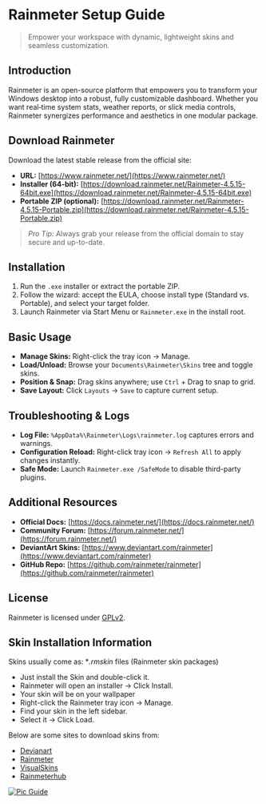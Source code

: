 # Rainmeter Setup Guide

> Empower your workspace with dynamic, lightweight skins and seamless customization.

## Introduction

Rainmeter is an open-source platform that empowers you to transform your Windows desktop into a robust, fully customizable dashboard. Whether you want real‑time system stats, weather reports, or slick media controls, Rainmeter synergizes performance and aesthetics in one modular package.

## Download Rainmeter

Download the latest stable release from the official site:

* **URL:** [https://www.rainmeter.net/](https://www.rainmeter.net/)
* **Installer (64-bit):** [https://download.rainmeter.net/Rainmeter-4.5.15-64bit.exe](https://download.rainmeter.net/Rainmeter-4.5.15-64bit.exe)
* **Portable ZIP (optional):** [https://download.rainmeter.net/Rainmeter-4.5.15-Portable.zip](https://download.rainmeter.net/Rainmeter-4.5.15-Portable.zip)

> *Pro Tip:* Always grab your release from the official domain to stay secure and up-to-date.

## Installation

1. Run the `.exe` installer or extract the portable ZIP.
2. Follow the wizard: accept the EULA, choose install type (Standard vs. Portable), and select your target folder.
3. Launch Rainmeter via Start Menu or `Rainmeter.exe` in the install root.

## Basic Usage

* **Manage Skins:** Right-click the tray icon → Manage.
* **Load/Unload:** Browse your `Documents\Rainmeter\Skins` tree and toggle skins.
* **Position & Snap:** Drag skins anywhere; use `Ctrl` + Drag to snap to grid.
* **Save Layout:** Click `Layouts` → `Save` to capture current setup.

## Troubleshooting & Logs

* **Log File:** `%AppData%\Rainmeter\Logs\rainmeter.log` captures errors and warnings.
* **Configuration Reload:** Right-click tray icon → `Refresh All` to apply changes instantly.
* **Safe Mode:** Launch `Rainmeter.exe /SafeMode` to disable third-party plugins.

## Additional Resources

* **Official Docs:** [https://docs.rainmeter.net/](https://docs.rainmeter.net/)
* **Community Forum:** [https://forum.rainmeter.net/](https://forum.rainmeter.net/)
* **DeviantArt Skins:** [https://www.deviantart.com/rainmeter](https://www.deviantart.com/rainmeter)
* **GitHub Repo:** [https://github.com/rainmeter/rainmeter](https://github.com/rainmeter/rainmeter)

## License

Rainmeter is licensed under [GPLv2](https://www.gnu.org/licenses/old-licenses/gpl-2.0.en.html).

## Skin Installation Information

Skins usually come as:
**.rmskin* files (Rainmeter skin packages)
- Just install the Skin and double-click it.
- Rainmeter will open an installer → Click Install. 
- Your skin will be on your wallpaper
- Right-click the Rainmeter tray icon → Manage.
- Find your skin in the left sidebar.
- Select it → Click Load.

Below are some sites to download skins from:
- [Devianart](https://www.deviantart.com/rainmeter)
- [Rainmeter](https://forum.rainmeter.net/)
- [VisualSkins](https://visualskins.com/)
- [Rainmeterhub](https://rainmeterhub.com/)


[![Pic Guide](https://img.shields.io/badge/Picture-Guide-000000?style=social&logoSize=auto&logoColor=black)](picGuide.md)
